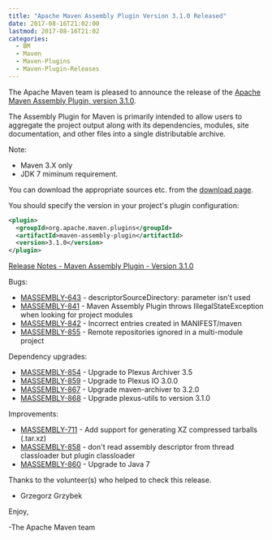```yaml
---
title: "Apache Maven Assembly Plugin Version 3.1.0 Released"
date: 2017-08-16T21:02:00
lastmod: 2017-08-16T21:02
categories:
  - BM
  - Maven
  - Maven-Plugins
  - Maven-Plugin-Releases
---
```

The Apache Maven team is pleased to announce the release of the [Apache
Maven Assembly Plugin, version 3.1.0](https://maven.apache.org/plugins/maven-assembly-plugin/).

The Assembly Plugin for Maven is primarily intended to allow users to aggregate
the project output along with its dependencies, modules, site documentation,
and other files into a single distributable archive.

Note:

 * Maven 3.X only
 * JDK 7 miminum requirement.

You can download the appropriate sources etc. from the [download page](https://maven.apache.org/plugins/maven-assembly-plugin/download.cgi).

You should specify the version in your project's plugin configuration:

```xml
<plugin>
  <groupId>org.apache.maven.plugins</groupId>
  <artifactId>maven-assembly-plugin</artifactId>
  <version>3.1.0</version>
</plugin>
```

<!-- more -->

[Release Notes - Maven Assembly Plugin - Version 3.1.0](https://issues.apache.org/jira/secure/ReleaseNote.jspa?projectId=12317220&version=12338667)

Bugs:

 * [MASSEMBLY-643](https://issues.apache.org/jira/browse/MASSEMBLY-643) - descriptorSourceDirectory: parameter isn't used
 * [MASSEMBLY-841](https://issues.apache.org/jira/browse/MASSEMBLY-841) - Maven Assembly Plugin throws IllegalStateException when looking for project modules
 * [MASSEMBLY-842](https://issues.apache.org/jira/browse/MASSEMBLY-842) - Incorrect entries created in MANIFEST/maven
 * [MASSEMBLY-855](https://issues.apache.org/jira/browse/MASSEMBLY-855) - Remote repositories ignored in a multi-module project

Dependency upgrades:

 * [MASSEMBLY-854](https://issues.apache.org/jira/browse/MASSEMBLY-854) - Upgrade to Plexus Archiver 3.5
 * [MASSEMBLY-859](https://issues.apache.org/jira/browse/MASSEMBLY-859) - Upgrade to Plexus IO 3.0.0
 * [MASSEMBLY-867](https://issues.apache.org/jira/browse/MASSEMBLY-867) - Upgrade maven-archiver to 3.2.0
 * [MASSEMBLY-868](https://issues.apache.org/jira/browse/MASSEMBLY-868) - Upgrade plexus-utils to version 3.1.0

Improvements:

 * [MASSEMBLY-711](https://issues.apache.org/jira/browse/MASSEMBLY-711) - Add support for generating XZ compressed tarballs (.tar.xz)
 * [MASSEMBLY-858](https://issues.apache.org/jira/browse/MASSEMBLY-858) - don't read assembly descriptor from thread classloader but plugin classloader
 * [MASSEMBLY-860](https://issues.apache.org/jira/browse/MASSEMBLY-860) - Upgrade to Java 7

Thanks to the volunteer(s) who helped to check this release.

 - Grzegorz Grzybek

Enjoy,

-The Apache Maven team
